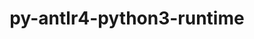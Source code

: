---
title: "py-antlr4-python3-runtime"
layout: cache
categories: [package, develop]
meta: {"versions": ["4.9.3"], "compilers": ["apple-clang@=15.0.0", "gcc@=13.2.0"], "oss": ["ubuntu24.04", "ventura"], "platforms": ["darwin", "linux"], "targets": ["aarch64", "x86_64_v3"], "stacks": ["ml-darwin-aarch64-mps", "ml-linux-aarch64-cpu", "ml-linux-aarch64-cuda", "ml-linux-x86_64-cpu", "ml-linux-x86_64-cuda", "root"], "num_specs": 13, "num_specs_by_stack": {"root": 13, "ml-darwin-aarch64-mps": 1, "ml-linux-aarch64-cuda": 5, "ml-linux-aarch64-cpu": 6, "ml-linux-x86_64-cpu": 6, "ml-linux-x86_64-cuda": 5}}
spec_details: [{"hash": "j6kddttjmomki7l4d574qejabsfqu6gf", "compiler": "apple-clang@=15.0.0", "versions": ["4.9.3"], "os": "ventura", "platform": "darwin", "target": "aarch64", "variants": ["build_system=python_pip"], "stacks": ["root", "ml-darwin-aarch64-mps"], "size": "-", "tarball": "https://binaries.spack.io/develop/build_cache/darwin-ventura-aarch64/apple-clang-15.0.0/py-antlr4-python3-runtime-4.9.3/darwin-ventura-aarch64-apple-clang-15.0.0-py-antlr4-python3-runtime-4.9.3-j6kddttjmomki7l4d574qejabsfqu6gf.spack"}, {"hash": "aktbj5kiflyjkair3lxir6lmoalzodjj", "compiler": "gcc@=13.2.0", "versions": ["4.9.3"], "os": "ubuntu24.04", "platform": "linux", "target": "aarch64", "variants": ["build_system=python_pip"], "stacks": ["root", "ml-linux-aarch64-cuda", "ml-linux-aarch64-cpu"], "size": "-", "tarball": "https://binaries.spack.io/develop/build_cache/linux-ubuntu24.04-aarch64/gcc-13.2.0/py-antlr4-python3-runtime-4.9.3/linux-ubuntu24.04-aarch64-gcc-13.2.0-py-antlr4-python3-runtime-4.9.3-aktbj5kiflyjkair3lxir6lmoalzodjj.spack"}, {"hash": "glmudsck2dtrznxlsckwelhwwlm77djm", "compiler": "gcc@=13.2.0", "versions": ["4.9.3"], "os": "ubuntu24.04", "platform": "linux", "target": "aarch64", "variants": ["build_system=python_pip"], "stacks": ["root", "ml-linux-aarch64-cuda", "ml-linux-aarch64-cpu"], "size": "-", "tarball": "https://binaries.spack.io/develop/build_cache/linux-ubuntu24.04-aarch64/gcc-13.2.0/py-antlr4-python3-runtime-4.9.3/linux-ubuntu24.04-aarch64-gcc-13.2.0-py-antlr4-python3-runtime-4.9.3-glmudsck2dtrznxlsckwelhwwlm77djm.spack"}, {"hash": "ifuuvgmm6shtrm2u4xoaoxusdasghddg", "compiler": "gcc@=13.2.0", "versions": ["4.9.3"], "os": "ubuntu24.04", "platform": "linux", "target": "aarch64", "variants": ["build_system=python_pip"], "stacks": ["root", "ml-linux-aarch64-cuda", "ml-linux-aarch64-cpu"], "size": "-", "tarball": "https://binaries.spack.io/develop/build_cache/linux-ubuntu24.04-aarch64/gcc-13.2.0/py-antlr4-python3-runtime-4.9.3/linux-ubuntu24.04-aarch64-gcc-13.2.0-py-antlr4-python3-runtime-4.9.3-ifuuvgmm6shtrm2u4xoaoxusdasghddg.spack"}, {"hash": "oo2rbyajcm77bpyxy7l3mfuzmhhvbv5j", "compiler": "gcc@=13.2.0", "versions": ["4.9.3"], "os": "ubuntu24.04", "platform": "linux", "target": "aarch64", "variants": ["build_system=python_pip"], "stacks": ["root", "ml-linux-aarch64-cpu"], "size": "-", "tarball": "https://binaries.spack.io/develop/build_cache/linux-ubuntu24.04-aarch64/gcc-13.2.0/py-antlr4-python3-runtime-4.9.3/linux-ubuntu24.04-aarch64-gcc-13.2.0-py-antlr4-python3-runtime-4.9.3-oo2rbyajcm77bpyxy7l3mfuzmhhvbv5j.spack"}, {"hash": "rl4dnwdwn7rigtdp6iqkardkcjv5jffn", "compiler": "gcc@=13.2.0", "versions": ["4.9.3"], "os": "ubuntu24.04", "platform": "linux", "target": "aarch64", "variants": ["build_system=python_pip"], "stacks": ["root", "ml-linux-aarch64-cuda", "ml-linux-aarch64-cpu"], "size": "-", "tarball": "https://binaries.spack.io/develop/build_cache/linux-ubuntu24.04-aarch64/gcc-13.2.0/py-antlr4-python3-runtime-4.9.3/linux-ubuntu24.04-aarch64-gcc-13.2.0-py-antlr4-python3-runtime-4.9.3-rl4dnwdwn7rigtdp6iqkardkcjv5jffn.spack"}, {"hash": "yssxoa76al53l62fhdcimin3lpnar3iv", "compiler": "gcc@=13.2.0", "versions": ["4.9.3"], "os": "ubuntu24.04", "platform": "linux", "target": "aarch64", "variants": ["build_system=python_pip"], "stacks": ["root", "ml-linux-aarch64-cuda", "ml-linux-aarch64-cpu"], "size": "-", "tarball": "https://binaries.spack.io/develop/build_cache/linux-ubuntu24.04-aarch64/gcc-13.2.0/py-antlr4-python3-runtime-4.9.3/linux-ubuntu24.04-aarch64-gcc-13.2.0-py-antlr4-python3-runtime-4.9.3-yssxoa76al53l62fhdcimin3lpnar3iv.spack"}, {"hash": "5j3jwmmuehvmmot6kbvctewafbtrz7lt", "compiler": "gcc@=13.2.0", "versions": ["4.9.3"], "os": "ubuntu24.04", "platform": "linux", "target": "x86_64_v3", "variants": ["build_system=python_pip"], "stacks": ["root", "ml-linux-x86_64-cpu", "ml-linux-x86_64-cuda"], "size": "-", "tarball": "https://binaries.spack.io/develop/build_cache/linux-ubuntu24.04-x86_64_v3/gcc-13.2.0/py-antlr4-python3-runtime-4.9.3/linux-ubuntu24.04-x86_64_v3-gcc-13.2.0-py-antlr4-python3-runtime-4.9.3-5j3jwmmuehvmmot6kbvctewafbtrz7lt.spack"}, {"hash": "agcijfvb3nzwk3ovrpodtcggut7lv6vs", "compiler": "gcc@=13.2.0", "versions": ["4.9.3"], "os": "ubuntu24.04", "platform": "linux", "target": "x86_64_v3", "variants": ["build_system=python_pip"], "stacks": ["root", "ml-linux-x86_64-cpu", "ml-linux-x86_64-cuda"], "size": "-", "tarball": "https://binaries.spack.io/develop/build_cache/linux-ubuntu24.04-x86_64_v3/gcc-13.2.0/py-antlr4-python3-runtime-4.9.3/linux-ubuntu24.04-x86_64_v3-gcc-13.2.0-py-antlr4-python3-runtime-4.9.3-agcijfvb3nzwk3ovrpodtcggut7lv6vs.spack"}, {"hash": "fejubdplegzk3blmhtq77zimr52p4xuq", "compiler": "gcc@=13.2.0", "versions": ["4.9.3"], "os": "ubuntu24.04", "platform": "linux", "target": "x86_64_v3", "variants": ["build_system=python_pip"], "stacks": ["root", "ml-linux-x86_64-cpu", "ml-linux-x86_64-cuda"], "size": "-", "tarball": "https://binaries.spack.io/develop/build_cache/linux-ubuntu24.04-x86_64_v3/gcc-13.2.0/py-antlr4-python3-runtime-4.9.3/linux-ubuntu24.04-x86_64_v3-gcc-13.2.0-py-antlr4-python3-runtime-4.9.3-fejubdplegzk3blmhtq77zimr52p4xuq.spack"}, {"hash": "iudfvmscrstwk3r7kw4ffkpckqgurgui", "compiler": "gcc@=13.2.0", "versions": ["4.9.3"], "os": "ubuntu24.04", "platform": "linux", "target": "x86_64_v3", "variants": ["build_system=python_pip"], "stacks": ["root", "ml-linux-x86_64-cpu", "ml-linux-x86_64-cuda"], "size": "-", "tarball": "https://binaries.spack.io/develop/build_cache/linux-ubuntu24.04-x86_64_v3/gcc-13.2.0/py-antlr4-python3-runtime-4.9.3/linux-ubuntu24.04-x86_64_v3-gcc-13.2.0-py-antlr4-python3-runtime-4.9.3-iudfvmscrstwk3r7kw4ffkpckqgurgui.spack"}, {"hash": "uq6fsgfbipbv7qqmn5ynsf3h3myt3xtf", "compiler": "gcc@=13.2.0", "versions": ["4.9.3"], "os": "ubuntu24.04", "platform": "linux", "target": "x86_64_v3", "variants": ["build_system=python_pip"], "stacks": ["root", "ml-linux-x86_64-cpu"], "size": "-", "tarball": "https://binaries.spack.io/develop/build_cache/linux-ubuntu24.04-x86_64_v3/gcc-13.2.0/py-antlr4-python3-runtime-4.9.3/linux-ubuntu24.04-x86_64_v3-gcc-13.2.0-py-antlr4-python3-runtime-4.9.3-uq6fsgfbipbv7qqmn5ynsf3h3myt3xtf.spack"}, {"hash": "ybcsd27jmgpwu5g5hlbgg2udzk3hboja", "compiler": "gcc@=13.2.0", "versions": ["4.9.3"], "os": "ubuntu24.04", "platform": "linux", "target": "x86_64_v3", "variants": ["build_system=python_pip"], "stacks": ["root", "ml-linux-x86_64-cpu", "ml-linux-x86_64-cuda"], "size": "-", "tarball": "https://binaries.spack.io/develop/build_cache/linux-ubuntu24.04-x86_64_v3/gcc-13.2.0/py-antlr4-python3-runtime-4.9.3/linux-ubuntu24.04-x86_64_v3-gcc-13.2.0-py-antlr4-python3-runtime-4.9.3-ybcsd27jmgpwu5g5hlbgg2udzk3hboja.spack"}]
---
